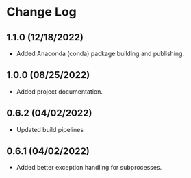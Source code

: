 # Change Log

## 1.1.0 (12/18/2022)
- Added Anaconda (conda) package building and publishing.

## 1.0.0 (08/25/2022)
- Added project documentation.

## 0.6.2 (04/02/2022)
- Updated build pipelines

## 0.6.1 (04/02/2022)
- Added better exception handling for subprocesses.
